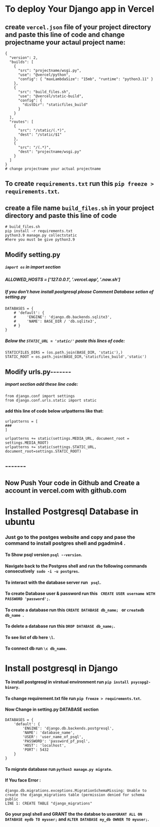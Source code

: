 # To deploy Your Django app in Vercel

## create `vercel.json` file of your project directory and paste this line of code and change projectname your actaul project name:

```
{
  "version": 2,
  "builds": [
    {
      "src": "projectname/wsgi.py",
      "use": "@vercel/python",
      "config": { "maxLambdaSize": "15mb", "runtime": "python3.11" }
    },
    {
      "src": "build_files.sh",
      "use": "@vercel/static-build",
      "config": {
        "distDir": "staticfiles_build"
      }
    }
  ],
  "routes": [
    {
      "src": "/static/(.*)",
      "dest": "/static/$1"
    },
    {
      "src": "/(.*)",
      "dest": "projectname/wsgi.py"
    }
  ]
}
# change projectname your actual projectname

```

## To create `requirements.txt` run this `pip freeze > requirements.txt`.

## create a file name `build_files.sh` in your project directory and paste this line of code

```
# build_files.sh
pip install -r requirements.txt
python3.9 manage.py collectstatic
#here you must be give python3.9
```

## Modify setting.py

##### `import os` in import section

##### ALLOWED_HOSTS = ['127.0.0.1', '.vercel.app', '.now.sh']

##### If you don't have install postgresql please Comment Database setion of setting.py

```
DATABASES = {
    # 'default': {
    #     'ENGINE': 'django.db.backends.sqlite3',
    #     'NAME': BASE_DIR / 'db.sqlite3',
    # }
}
```

##### Below the `STATIC_URL = 'static/'` paste this lines of code:

```
STATICFILES_DIRS = (os.path.join(BASE_DIR, 'static'),)
STATIC_ROOT = os.path.join(BASE_DIR,'staticfiles_build','static')

```

## Modify urls.py-------

##### import section add these line code:

```
from django.conf import settings
from django.conf.urls.static import static
```

#### add this line of code below urlpatterns like that:

```
urlpatterns = [
###
]

urlpatterns += static(settings.MEDIA_URL, document_root = settings.MEDIA_ROOT)
urlpatterns += static(settings.STATIC_URL, document_root=settings.STATIC_ROOT)

```

## -------

## Now Push Your code in Github and Create a account in vercel.com with github.com

# Installed Postgresql Database in ubuntu

### Just go to the postges website and copy and pase the command to install postgres shell and pgadmin4 .

#### To Show psql version `psql --version`.

#### Navigate back to the Postgres shell and run the following commands consecutively` sudo -i -u postgres`.

#### To interact with the database server run ` psql`.

#### To create Database user & password run this ` CREATE USER username WITH PASSWORD 'password';`.

#### To create a database run this `CREATE DATABASE db_name; ` or `createdb db_name `.

#### To delete a database run this `DROP DATABASE db_name;`.

#### To see list of db here `\l`.

#### To connect db run `\c db_name`.

# Install postgresql in Django

#### To install postgresql in virstual environment run `pip install psycopg2-binary`.

#### To change requirement.txt file run `pip freeze > requirements.txt`.

#### Now Change in setting.py DATABASE section

```
DATABASES = {
    'default': {
        'ENGINE': 'django.db.backends.postgresql',
        'NAME': 'database_name',
        'USER': 'user_name_of_psql',
        'PASSWORD': 'password_pf_psql',
        'HOST': 'localhost',
        'PORT': 5432
    }
}

```

#### To migrate database run `python3 manage.py migrate`.

#### If You face Error :

```
django.db.migrations.exceptions.MigrationSchemaMissing: Unable to create the django_migrations table (permission denied for schema public
LINE 1: CREATE TABLE "django_migrations"
```

#### Go your psql shell and GRANT the the databse to user`GRANT ALL ON DATABASE mydb TO myuser;` and `ALTER DATABASE my_db OWNER TO myuser;`.

